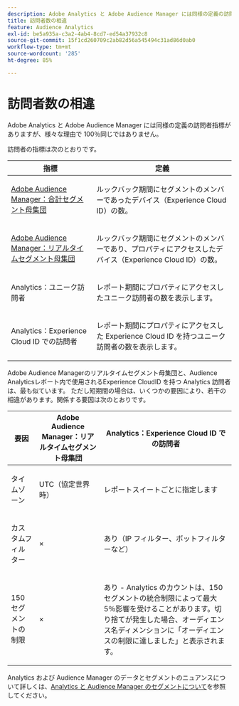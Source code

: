 ```yaml
---
description: Adobe Analytics と Adobe Audience Manager には同様の定義の訪問者指標がありますが、様々な理由で 100％同じではありません。
title: 訪問者数の相違
feature: Audience Analytics
exl-id: be5a935a-c3a2-4ab4-8cd7-ed54a37932c8
source-git-commit: 15f1cd260709c2ab82d56a545494c31ad86d0ab0
workflow-type: tm+mt
source-wordcount: '285'
ht-degree: 85%

---
```


# 訪問者数の相違

Adobe Analytics と Adobe Audience Manager には同様の定義の訪問者指標がありますが、様々な理由で 100％同じではありません。

訪問者の指標は次のとおりです。

<table id="table_F9FE107A89934C3B854C55D7D76AC6E8"> 
 <thead> 
  <tr> 
   <th colname="col2" class="entry"> 指標 </th> 
   <th colname="col3" class="entry"> 定義 </th> 
  </tr>
 </thead>
 <tbody> 
  <tr> 
   <td colname="col2"> <p><a href="https://experienceleague.adobe.com/docs/audience-manager/user-guide/features/segments/segment-builder-data.html?lang=ja"  > Adobe Audience Manager：合計セグメント母集団 </a> </p> </td> 
   <td colname="col3"> <p>ルックバック期間にセグメントのメンバーであったデバイス（Experience Cloud ID）の数。 </p> </td> 
  </tr> 
  <tr> 
   <td colname="col2"> <p><a href="https://experienceleague.adobe.com/docs/audience-manager/user-guide/features/segments/segment-builder-data.html?lang=ja"  > Adobe Audience Manager：リアルタイムセグメント母集団 </a> </p> </td> 
   <td colname="col3"> <p>ルックバック期間にセグメントのメンバーであり、プロパティにアクセスしたデバイス（Experience Cloud ID）の数。 </p> </td> 
  </tr> 
  <tr> 
   <td colname="col2"> <p>Analytics：ユニーク訪問者 </p> </td> 
   <td colname="col3"> <p>レポート期間にプロパティにアクセスしたユニーク訪問者の数を表示します。 </p> </td> 
  </tr> 
  <tr> 
   <td colname="col2"> <p>Analytics：Experience Cloud ID での訪問者 </p> </td> 
   <td colname="col3"> <p>レポート期間にプロパティにアクセスした Experience Cloud ID を持つユニーク訪問者の数を表示します。 </p> </td> 
  </tr> 
 </tbody> 
</table>

Adobe Audience Managerのリアルタイムセグメント母集団と、Audience Analyticsレポート内で使用されるExperience CloudID を持つ Analytics 訪問者は、最も似ています。 ただし短期間の場合は、いくつかの要因により、若干の相違があります。関係する要因は次のとおりです。

<table id="table_A391B37CC077456F8BB83BAA3C640EF6"> 
 <thead> 
  <tr> 
   <th colname="col1" class="entry"> 要因 </th> 
   <th colname="col2" class="entry"> Adobe Audience Manager：リアルタイムセグメント母集団 </th> 
   <th colname="col3" class="entry"> Analytics：Experience Cloud ID での訪問者 </th> 
  </tr>
 </thead>
 <tbody> 
  <tr> 
   <td colname="col1"> <p>タイムゾーン </p> </td> 
   <td colname="col2"> <p>UTC（協定世界時） </p> </td> 
   <td colname="col3"> <p>レポートスイートごとに指定します </p> </td> 
  </tr> 
  <tr> 
   <td colname="col1"> <p>カスタムフィルター </p> </td> 
   <td colname="col2"> <p>× </p> </td> 
   <td colname="col3"> <p>あり（IP フィルター、ボットフィルターなど） </p> </td> 
  </tr> 
  <tr> 
   <td colname="col1"> <p>150 セグメントの制限 </p> </td> 
   <td colname="col2"> <p>× </p> </td> 
   <td colname="col3"> <p>あり - Analytics のカウントは、150 セグメントの統合制限によって最大 5％影響を受けることがあります。切り捨てが発生した場合、オーディエンス名ディメンションに「オーディエンスの制限に達しました」と表示されます。 </p> </td> 
  </tr> 
 </tbody> 
</table>

Analytics および Audience Manager のデータとセグメントのニュアンスについて詳しくは、[Analytics と Audience Manager のセグメントについて](/help/integrate/c-audience-analytics/aam-analytics-segments.md)を参照してください。
